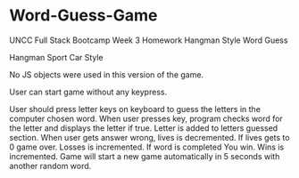 # Word-Guess-Game

UNCC Full Stack Bootcamp Week 3 Homework
Hangman Style Word Guess

Hangman Sport Car Style

No JS objects were used in this version of the game.

User can start game without any keypress. 

User should press letter keys on keyboard to guess the letters in the computer chosen word.
When user presses key, program checks word for the letter and displays the letter if true. Letter is added to letters guessed section. 
When user gets answer wrong, lives is decremented. 
If lives gets to 0 game over. Losses is incremented. 
If word is completed You win. Wins is incremented. 
Game will start a new game automatically in 5 seconds with another random word.

